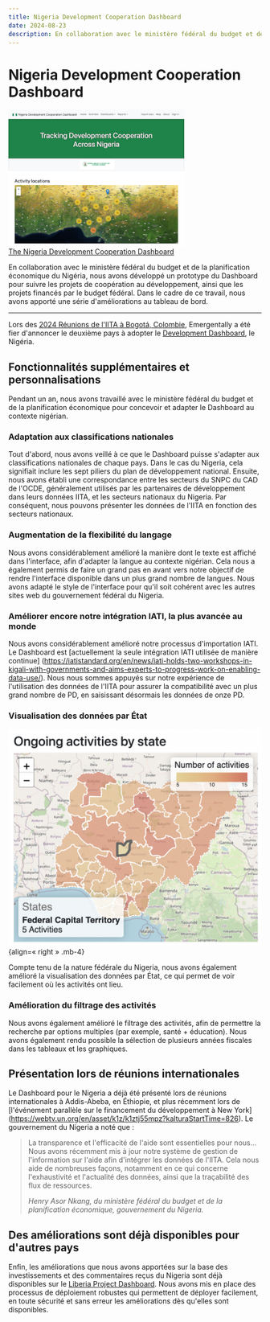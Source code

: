 ```yaml
---
title: Nigeria Development Cooperation Dashboard
date: 2024-08-23
description: En collaboration avec le ministère fédéral du budget et de la planification économique du Nigéria, nous avons développé un prototype du Dashboard pour suivre les projets de coopération au développement, ainsi que les projets financés par le budget fédéral. Dans le cadre de ce travail, nous avons apporté une série d'améliorations au tableau de bord.
---
```


# Nigeria Development Cooperation Dashboard

<div class="text-center float-end mb-4 ms-3">
<a href="https://nigeria.emergentally.com">
<img
src="/nigeria-development-cooperation-dashboard.png"
width="350px" />
<br />The Nigeria Development Cooperation Dashboard
</a>
</div>

En collaboration avec le ministère fédéral du budget et de la planification économique du Nigéria, nous avons développé un prototype du Dashboard pour suivre les projets de coopération au développement, ainsi que les projets financés par le budget fédéral. Dans le cadre de ce travail, nous avons apporté une série d'améliorations au tableau de bord.

---

Lors des [2024 Réunions de l'IITA à Bogotá, Colombie](https://www.iaticonnect.org/Recap-MA-CE-2024), Emergentally a été fier d'annoncer le deuxième pays à adopter le [Development Dashboard](/development-dashboard), le Nigéria.

## Fonctionnalités supplémentaires et personnalisations

Pendant un an, nous avons travaillé avec le ministère fédéral du budget et de la planification économique pour concevoir et adapter le Dashboard au contexte nigérian.

### Adaptation aux classifications nationales

Tout d'abord, nous avons veillé à ce que le Dashboard puisse s'adapter aux classifications nationales de chaque pays. Dans le cas du Nigeria, cela signifiait inclure les sept piliers du plan de développement national. Ensuite, nous avons établi une correspondance entre les secteurs du SNPC du CAD de l'OCDE, généralement utilisés par les partenaires de développement dans leurs données IITA, et les secteurs nationaux du Nigeria. Par conséquent, nous pouvons présenter les données de l'IITA en fonction des secteurs nationaux.

### Augmentation de la flexibilité du langage

Nous avons considérablement amélioré la manière dont le texte est affiché dans l'interface, afin d'adapter la langue au contexte nigérian. Cela nous a également permis de faire un grand pas en avant vers notre objectif de rendre l'interface disponible dans un plus grand nombre de langues. Nous avons adapté le style de l'interface pour qu'il soit cohérent avec les autres sites web du gouvernement fédéral du Nigeria.

### Améliorer encore notre intégration IATI, la plus avancée au monde

Nous avons considérablement amélioré notre processus d'importation IATI. Le Dashboard est [actuellement la seule intégration IATI utilisée de manière continue] (https://iatistandard.org/en/news/iati-holds-two-workshops-in-kigali-with-governments-and-aims-experts-to-progress-work-on-enabling-data-use/). Nous nous sommes appuyés sur notre expérience de l'utilisation des données de l'IITA pour assurer la compatibilité avec un plus grand nombre de PD, en saisissant désormais les données de onze PD.

### Visualisation des données par État

![Nigeria Development Cooperation Dashboard : États](/nigeria-development-cooperation-dashboard-states.png){align=« right » .mb-4}

Compte tenu de la nature fédérale du Nigeria, nous avons également amélioré la visualisation des données par État, ce qui permet de voir facilement où les activités ont lieu.

### Amélioration du filtrage des activités

Nous avons également amélioré le filtrage des activités, afin de permettre la recherche par options multiples (par exemple, santé + éducation). Nous avons également rendu possible la sélection de plusieurs années fiscales dans les tableaux et les graphiques.

## Présentation lors de réunions internationales

Le Dashboard pour le Nigeria a déjà	 été présenté lors de réunions internationales à Addis-Abeba, en Éthiopie, et plus récemment lors de [l'événement parallèle sur le financement du développement à New York] (https://webtv.un.org/en/asset/k1z/k1ztj55mpz?kalturaStartTime=826). Le gouvernement du Nigeria a noté que :

> La transparence et l'efficacité de l'aide sont essentielles pour nous... Nous avons récemment mis à jour notre système de gestion de l'information sur l'aide afin d'intégrer les données de l'IITA. Cela nous aide de nombreuses façons, notamment en ce qui concerne l'exhaustivité et l'actualité des données, ainsi que la traçabilité des flux de ressources.
>
> *Henry Asor Nkang, du ministère fédéral du budget et de la planification économique, gouvernement du Nigeria.*

## Des améliorations sont déjà disponibles pour d'autres pays

Enfin, les améliorations que nous avons apportées sur la base des investissements et des commentaires reçus du Nigeria sont déjà disponibles sur le [Liberia Project Dashboard](https://liberiaprojects.org). Nous avons mis en place des processus de déploiement robustes qui permettent de déployer facilement, en toute sécurité et sans erreur les améliorations dès qu'elles sont disponibles.
